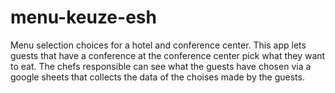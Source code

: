 # menu-keuze-esh
Menu selection choices for a hotel and conference center.
This app lets guests that have a conference at the conference center pick what they want to eat.
The chefs responsible can see what the guests have chosen via a google sheets that collects the data of the choises made by the guests.
